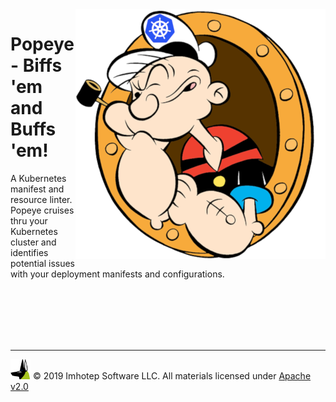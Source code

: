 <img src="assets/popeye_boat.png" align="right" width="400" heigh="auto">

# Popeye - Biffs 'em and Buffs 'em!

A Kubernetes manifest and resource linter. Popeye cruises thru your Kubernetes cluster and identifies potential issues with your deployment manifests and configurations.



<br/>
<br/>
<br/>
<br/>
<br/>

---

<img src="assets/imhotep_logo.png" width="32" height="auto"/> © 2019 Imhotep Software LLC.
All materials licensed under [Apache v2.0](http://www.apache.org/licenses/LICENSE-2.0)
